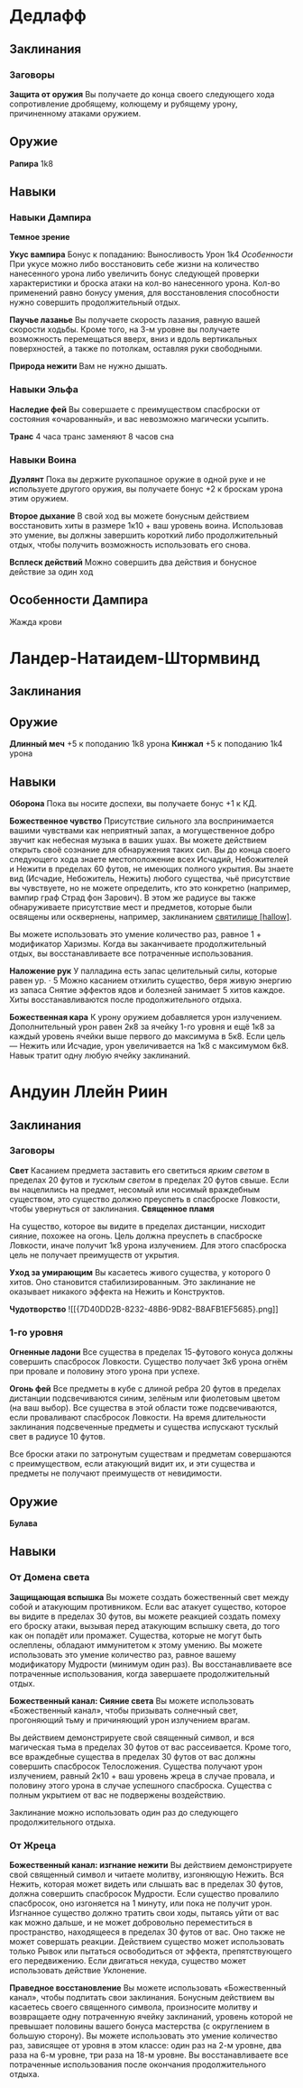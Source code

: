# Дедлафф

## Заклинания
### Заговоры
**Защита от оружия**
Вы получаете до конца своего следующего хода сопротивление дробящему, колющему и рубящему урону, причиненному атаками оружием.

## Оружие
**Рапира**
1k8
## Навыки
### Навыки Дампира
**Темное зрение**

**Укус вампира**
Бонус к попаданию: Выносливость
Урон 1k4
*Особенности*
При укусе можно либо
восстановить себе жизни на количество нанесенного урона либо
увеличить бонус следующей проверки характеристики и броска атаки на кол-во нанесенного урона.
Кол-во применений равно  бонусу умения, для восстановления способности нужно совершить продолжительный отдых.

**Паучье лазанье**
Вы получаете скорость лазания, равную вашей скорости ходьбы. Кроме того, на 3-м уровне вы получаете возможность перемещаться вверх, вниз и вдоль вертикальных поверхностей, а также по потолкам, оставляя руки свободными.

**Природа нежити**
Вам не нужно дышать.

### Навыки Эльфа
**Наследие фей**
Вы совершаете с преимуществом спасброски от состояния «очарованный», и вас невозможно магически усыпить.

**Транс**
4 часа транс заменяют 8 часов сна


### Навыки Воина
**Дуэлянт**
Пока вы держите рукопашное оружие в одной руке и не используете другого оружия, вы получаете бонус +2 к броскам урона этим оружием.

**Второе дыхание**
В свой ход вы можете бонусным действием восстановить хиты в размере 1к10 + ваш уровень воина. Использовав это умение, вы должны завершить короткий либо продолжительный отдых, чтобы получить возможность использовать его снова.

**Всплеск действий**
Можно совершить два действия и бонусное действие за один ход
## Особенности Дампира
Жажда крови

# Ландер-Натаидем-Штормвинд
## Заклинания
## Оружие
**Длинный меч**
+5 к поподанию 1k8 урона
**Кинжал**
+5 к поподанию 1k4 урона
## Навыки
**Оборона**
Пока вы носите доспехи, вы получаете бонус +1 к КД.

**Божественное чувство**
Присутствие сильного зла воспринимается вашими чувствами как неприятный запах, а могущественное добро звучит как небесная музыка в ваших ушах. Вы можете действием открыть своё сознание для обнаружения таких сил. Вы до конца своего следующего хода знаете местоположение всех Исчадий, Небожителей и Нежити в пределах 60 футов, не имеющих полного укрытия. Вы знаете вид (Исчадие, Небожитель, Нежить) любого существа, чьё присутствие вы чувствуете, но не можете определить, кто это конкретно (например, вампир граф Страд фон Зарович). В этом же радиусе вы также обнаруживаете присутствие мест и предметов, которые были освящены или осквернены, например, заклинанием [святилище [hallow]](https://dnd.su/spells/310-hallow/).

Вы можете использовать это умение количество раз, равное 1 + модификатор Харизмы. Когда вы заканчиваете продолжительный отдых, вы восстанавливаете все потраченные использования.

**Наложение рук**
У палладина есть запас целительный силы, которые равен ур. $\cdot$ 5
Можно касанием отхилить существо, беря живую энергию из запаса
Снятие эффектов ядов и болезней занимает 5 хитов каждое.
Хиты восстанавливаются после продолжительного отдыха.

**Божественная кара**
К урону оружием добавляется урон излучением.
Дополнительный урон равен 2к8 за ячейку 1-го уровня и ещё 1к8 за каждый уровень ячейки выше первого до максимума в 5к8. Если цель — Нежить или Исчадие, урон увеличивается на 1к8 с максимумом 6к8. Навык тратит одну любую ячейку заклинаний.


# Андуин Ллейн Риин
## Заклинания
### Заговоры

**Свет**
Касанием предмета заставить его светиться *ярким светом* в пределах 20 футов и *тусклым светом* в пределах 20 футов свыше. Если вы нацелились на предмет, несомый или носимый враждебным существом, это существо должно преуспеть в спасброске Ловкости, чтобы увернуться от заклинания.
**Священное пламя**

На существо, которое вы видите в пределах дистанции, нисходит сияние, похожее на огонь. Цель должна преуспеть в спасброске Ловкости, иначе получит 1к8 урона излучением. Для этого спасброска цель не получает преимуществ от укрытия.

**Уход за умирающим**
Вы касаетесь живого существа, у которого 0 хитов. Оно становится стабилизированным. Это заклинание не оказывает никакого эффекта на Нежить и Конструктов.

**Чудотворство**
![[{7D40DD2B-8232-48B6-9D82-B8AFB1EF5685}.png]]
### 1-го уровня
**Огненные ладони**
Все существа в пределах 15-футового конуса должны совершить спасбросок Ловкости. Существо получает 3к6 урона огнём при провале и половину этого урона при успехе.

**Огонь фей**
Все предметы в кубе с длиной ребра 20 футов в пределах дистанции подсвечиваются синим, зелёным или фиолетовым цветом (на ваш выбор). Все существа в этой области тоже подсвечиваются, если проваливают спасбросок Ловкости. На время длительности заклинания подсвеченные предметы и существа испускают тусклый свет в радиусе 10 футов.

Все броски атаки по затронутым существам и предметам совершаются с преимуществом, если атакующий видит их, и эти существа и предметы не получают преимуществ от невидимости.
## Оружие
**Булава**

## Навыки
### От Домена света

**Защищающая вспышка**
Вы можете создать божественный свет между собой и атакующим противником. Если вас атакует существо, которое вы видите в пределах 30 футов, вы можете реакцией создать помеху его броску атаки, вызывая перед атакующим вспышку света, до того как он попадёт или промажет. Существа, которые не могут быть ослеплены, обладают иммунитетом к этому умению. Вы можете использовать это умение количество раз, равное вашему модификатору Мудрости (минимум один раз). Вы восстанавливаете все потраченные использования, когда завершаете продолжительный отдых.

**Божественный канал: Сияние света**
Вы можете использовать «Божественный канал», чтобы призывать солнечный свет, прогоняющий тьму и причиняющий урон излучением врагам.

Вы действием демонстрируете свой священный символ, и вся магическая тьма в пределах 30 футов от вас рассеивается. Кроме того, все враждебные существа в пределах 30 футов от вас должны совершить спасбросок Телосложения. Существа получают урон излучением, равный 2к10 + ваш уровень жреца в случае провала, и половину этого урона в случае успешного спасброска. Существа с полным укрытием от вас не подвержены воздействию.

Заклинание можно использовать один раз до следующего продолжительного отдыха.

### От Жреца
**Божественный канал: изгнание нежити**
Вы действием демонстрируете свой священный символ и читаете молитву, изгоняющую Нежить. Вся Нежить, которая может видеть или слышать вас в пределах 30 футов, должна совершить спасбросок Мудрости. Если существо провалило спасбросок, оно изгоняется на 1 минуту, или пока не получит урон. Изгнанное существо должно тратить свои ходы, пытаясь уйти от вас как можно дальше, и не может добровольно переместиться в пространство, находящееся в пределах 30 футов от вас. Оно также не может совершать реакции. Действием существо может использовать только Рывок или пытаться освободиться от эффекта, препятствующего его передвижению. Если двигаться некуда, существо может использовать действие Уклонение.

**Праведное восстановление**
Вы можете использовать «Божественный канал», чтобы подпитать свои заклинания. Бонусным действием вы касаетесь своего священного символа, произносите молитву и возвращаете одну потраченную ячейку заклинаний, уровень которой не превышает половины вашего бонуса мастерства (с округлением в большую сторону). Вы можете использовать это умение количество раз, зависящее от уровня в этом классе: один раз на 2-м уровне, два раза на 6-м уровне, три раза на 18-м уровне. Вы восстанавливаете все потраченные использования после окончания продолжительного отдыха.
